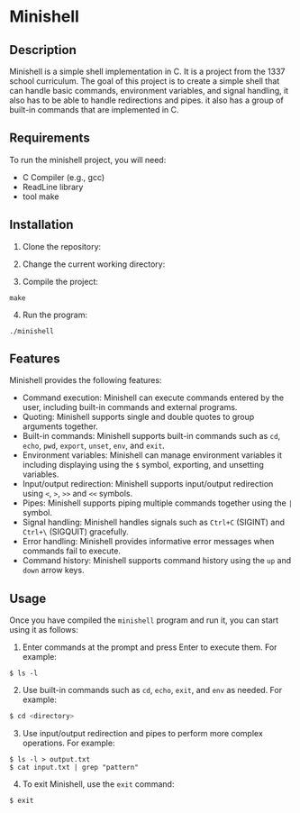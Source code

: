 # Minishell

## Description

Minishell is a simple shell implementation in C. It is a project from the 1337 school curriculum. The goal of this project is to create a simple shell that can handle basic commands, environment variables, and signal handling, it also has to be able to handle redirections and pipes.
it also has a group of built-in commands that are implemented in C.

## Requirements

To run the minishell project, you will need:

- C Compiler (e.g., gcc)
- ReadLine library
- tool make

## Installation

1. Clone the repository:

2. Change the current working directory:

3. Compile the project:
```
make
```
4. Run the program:
```
./minishell
```
## Features

Minishell provides the following features:

- Command execution: Minishell can execute commands entered by the user, including built-in commands and external programs.
- Quoting: Minishell supports single and double quotes to group arguments together.
- Built-in commands: Minishell supports built-in commands such as `cd`, `echo`, `pwd`, `export`, `unset`, `env`, and `exit`.
- Environment variables: Minishell can manage environment variables it including displaying using the `$` symbol, exporting, and unsetting variables.
- Input/output redirection: Minishell supports input/output redirection using `<`, `>`, `>>` and `<<`  symbols.
- Pipes: Minishell supports piping multiple commands together using the `|` symbol.
- Signal handling: Minishell handles signals such as `Ctrl+C` (SIGINT) and `Ctrl+\` (SIGQUIT) gracefully.
- Error handling: Minishell provides informative error messages when commands fail to execute.
- Command history: Minishell supports command history using the `up` and `down` arrow keys.

## Usage

Once you have compiled the `minishell` program and run it, you can start using it as follows:


1. Enter commands at the prompt and press Enter to execute them. For example:
```
$ ls -l
```
2. Use built-in commands such as `cd`, `echo`, `exit`, and `env` as needed. For example:
```bash
$ cd <directory>
```

3. Use input/output redirection and pipes to perform more complex operations. For example:
```
$ ls -l > output.txt
$ cat input.txt | grep "pattern"
```

4. To exit Minishell, use the `exit` command:
```
$ exit
```
